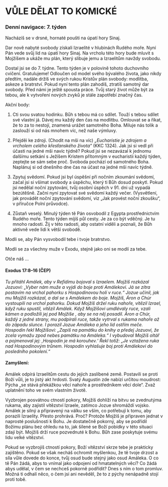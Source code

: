 # VŮLE DĚLAT TO KOMICKÉ

### Denní navigace: 7. týden

Nacházíš se v drsné, hornaté poušti na úpatí hory Sinaj.

Dar nově nabyté svobody získali Izraelité v hlubinách Rudého moře. Nyní Pán vede svůj lid na úpatí hory Sinaj. Na vrcholu této hory bude mluvit s Mojžíšem a ukáže mu plán, který slibuje jemu a Izraelitům navždy  svobodu.

Dostal jsi se do 7. týdne. Tento týden je v polovině tohoto duchovního cvičení. Gratulujeme! Odloučen od model svého bývalého života, jako nikdy předtím, nadále držíš ve svých rukou Kristův plán svobody: modlitba, askeze a bratrství. Pokud nyní tento plán zahodíš, ztratíš samotný dar svobody. Před námi je ještě spousta práce. Tvůj starý život může být za tebou, ale k vytvoření nových zvyků je stále zapotřebí značný čas.

Akční body:
1. Cti svou svatou hodinku. Bůh s tebou má co sdílet. Touží s tebou sdílet své vlastní já. Dávej mu každý den čas na modlitbu. Omlouvat se a říkat, že to za to nestojí, znamená urážet samotného Boha. Miluje nás tolik a zaslouží si od nás mnohem víc, než naše výmluvy.

2. Přejděi ke zdroji. (Chodit na mši na víc) *„Eucharistie je zdrojem a vrcholem celého křesťanského života“* (KKC 1324). Jak jsi si vedl při účasti na jedné mši navíc týdně? Pokud jsi se nezavázal k jednomu dalšímu setkání s Ježíšem Kristem přítomným v eucharistii každý týden, zeptejte se sám sebe proč. Svoboda pochází od samotného Boha. Naplánuj si od dnešního dne čas na účast na jedné mši navíc týdně.

3. Zpytuj svědomí. Pokud jsi byl úspěšní při nočním zkoumání svědomí, začal jsi si všímat svobody a úspěchu, který ti Bůh dosud poskytl. Pokud jsi nedělal noční zpytování, tvůj osobní úspěch v 91. dni už vypadá bezútěšně. Začni nyní zpytovat své svědomí každý večer. (Vysvětlení, jak provádět noční zpytování svědomí, viz „Jak provést noční zkoušku“, v příručce Polní průvodce).

4. Zůstaň veselý. Minulý týden tě Pán osvobodil z Egypta prostřednictvím Rudého moře. Tento týden míjíš půl cesty. Je za co být vděčný. Je tu mnoho radosti. Žij v této radosti, aby ostatní viděli a poznali, že Bůh aktivně vede lidi k větší svobodě.  

Modli se, aby Pán vysvobodil tebe i tvoje bratrstvo.

Modli se za všechny muže v Exodu, stejně jako oni se modlí za tebe.

Otče náš …


#### Exodus 17:8–16 (ČEP)
*Tu přitáhl Amálek, aby v Refídimu bojoval s Izraelem. Mojžíš rozkázal Jozuovi: „Vyber nám muže a vyjdi do boje proti Amálekovi. Já se zítra postavím na vrchol pahorku s Hospodinovou holí v ruce.“ Jozue učinil, jak mu Mojžíš rozkázal, a dal se s Amálekem do boje. Mojžíš, Áron a Chúr vystoupili na vrchol pahorku. Dokud Mojžíš držel ruku nahoře, vítězil Izrael, když ruku spustil, vítězil Amálek. Když Mojžíšovi umdlévaly ruce, vzali kámen a podložili jej pod Mojžíše , aby se na něj posadil. Áron a Chúr, každý z jedné strany, mu podpírali ruce, takže vytrval s rukama nahoře až do západu slunce. I porazil Jozue Amáleka a jeho lid ostřím meče. Hospodin řekl Mojžíšovi: „Zapiš na památku do knihy a předej Jozuovi, že zcela vymažu zpod nebes památku na Amáleka.“ I vybudoval Mojžíš oltář a pojmenoval jej: ‚Hospodin je má korouhev.‘ Řekl totiž: „Je vztažena ruka nad Hospodinovým trůnem. Hospodin vyhlašuje boj proti Amálekovi do posledního pokolení.“*

#### Zamyšlení:
Amálek odpírá Izraelitům cestu do jejich zaslíbené země. Postavili se proti Boží vůli, je to jistý akt hrdosti. Svatý Augustin zde nabízí určitou moudrost: Pýcha „se stává překážkou věcí nahoře a prostředníkem věcí dole“. Zvaž uplatnění toho ve svém vlastním životě.

Vyzbrojen posvátnou ctností pokory, Mojžíš dohlíží na bitvu se zvednutýma rukama, aby zajistil vítězství Izraele, zatímco Jozue shromáždí vojsko. Amálek je silný a připravený na válku se vším, co potřebují k tomu, aby porazili Izraelity. Přesto prohrává. Proč? Protože Mojžíš je připraven jednat v naprosté poslušnosti k Bohu. Je dostatečně pokorný, aby se podřídil Božímu plánu bez ohledu na to, jak šílené se Boží pobídky v této situaci zdají být. Mojžíš drží ruce pozvednuté k Bohu. Bůh zase poskytuje svému lidu velké vítězství.

Pokud se vyzbrojíš ctností pokory, Boží vítězství skrze tebe je prakticky zajištěno. Pokud se však necháš ochromit myšlenkou, že tě tvoje drzost a síla vůle dovede do konce, tvůj osud bude stejný jako osud Amáleka. O co tě Pán žádá, abys to vnímal jako odpojení od hmatatelných věcí? Co žádá abys udělal, v čem se nechceš pokorně podřídit? Dnes s ním o tom promluv. Možná ti odhalí něco, o čem jsi ani nevěděl, že to z pýchy nenápadně stojí proti tobě.   
